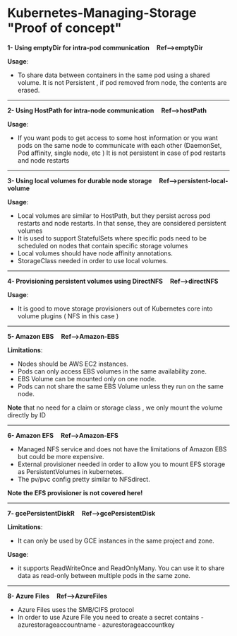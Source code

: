 # Kubernetes-Managing-Storage  "Proof of concept"

**1- Using emptyDir for intra-pod communication &nbsp;&nbsp;&nbsp;&nbsp;Ref-->emptyDir**

**Usage**:
  - To share data between containers in the same pod using a shared volume.
It is not Persistent , if pod removed from node, the contents are erased.
__________________________________________________________________________

**2- Using HostPath for intra-node communication &nbsp;&nbsp;&nbsp;&nbsp;Ref-->hostPath**

**Usage**:

  - If you want pods to get access to some host information or you want pods on the same node to communicate with each other (DaemonSet, Pod affinity, single node, etc )
It is not persistent in case of pod restarts and node restarts   
___________________________________________________________________________

**3- Using local volumes for durable node storage  &nbsp;&nbsp;&nbsp;&nbsp;Ref-->persistent-local-volume**

**Usage**:
  - Local volumes are similar to HostPath, but they persist across pod restarts and node restarts. In that sense, they are considered persistent volumes
  - It is used to support StatefulSets where specific pods need to be scheduled on nodes that contain specific storage volumes
  - Local volumes should have node affinity annotations. 
  - StorageClass needed in order to use local volumes.
____________________________________________________________________________

**4- Provisioning persistent volumes using DirectNFS   &nbsp;&nbsp;&nbsp;&nbsp;Ref-->directNFS**

**Usage**:
 - It is good to move storage provisioners out of Kubernetes core into volume plugins ( NFS in this case )
____________________________________________________________________________

**5- Amazon EBS  &nbsp;&nbsp;&nbsp;&nbsp;Ref-->Amazon-EBS** 

**Limitations**:
  - Nodes should be AWS EC2 instances.
  - Pods can only access EBS volumes in the same availability zone.
  - EBS Volume can be mounted only on one node.
  - Pods can not share the same EBS Volume unless they run on the same node.

**Note** that no need for a claim or storage class , we only mount the volume directly by ID
_____________________________________________________________________________

**6- Amazon EFS &nbsp;&nbsp;&nbsp;&nbsp;Ref-->Amazon-EFS**
 - Managed NFS service and does not have the limitations of Amazon EBS but could be more expensive.
 - External provisioner needed in order to allow you to mount EFS storage as PersistentVolumes in kubernetes.
 - The pv/pvc config pretty similar to NFSdirect.

**Note    the EFS provisioner is not covered here!**
_____________________________________________________________________________

**7- gcePersistentDiskR &nbsp;&nbsp;&nbsp;&nbsp;Ref-->gcePersistentDisk**

**Limitations**:
  - It can only be used by GCE instances in the same project and zone.

**Usage**:
  - it supports ReadWriteOnce and ReadOnlyMany. You can use it to share data as read-only between multiple pods in the same zone.

_____________________________________________________________________________

**8- Azure Files &nbsp;&nbsp;&nbsp;&nbsp;Ref-->AzureFiles**
  - Azure Files uses the SMB/CIFS protocol 
  - In order to use Azure File you need to create a secret contains 
              - azurestorageaccountname
              - azurestorageaccountkey

